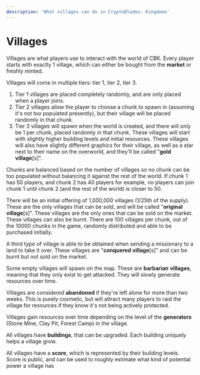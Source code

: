 ```yaml
---
description: 'What villages can do in CryptoBlades: Kingdoms'
---
```


# Villages

Villages are what players use to interact with the world of CBK. Every player starts with exactly 1 village, which can either be bought from the **market** or freshly minted. 

Villages will come in multiple tiers: tier 1, tier 2, tier 3.

1. Tier 1 villages are placed completely randomly, and are only placed when a player joins.
2. Tier 2 villages allow the player to choose a chunk to spawn in \(assuming it's not too populated presently\), but their village will be placed randomly in that chunk.
3. Tier 3 villages will spawn when the world is created, and there will only be 1 per chunk, placed randomly in that chunk. These villages will start with slightly higher building levels and initial resources. These villages will also have slightly different graphics for their village, as well as a star next to their name on the overworld, and they'll be called "**gold village**\[s\]".

Chunks are balanced based on the number of villages so no chunk can be too populated without balancing it against the rest of the world. If chunk 1 has 50 players, and chunk 2 has 40 players for example, no players can join chunk 1 until chunk 2 \(and the rest of the world\) is closer to 50.

There will be an initial offering of 1,000,000 villages \(1/25th of the supply\). These are the only villages that can be sold, and will be called "**original village**\[s\]". These villages are the only ones that can be sold on the market. These villages can also be burnt. There are 100 villages per chunk, out of the 10000 chunks in the game, randomly distributed and able to be purchased initially.

A third type of village is able to be obtained when sending a missionary to a land to take it over. These villages are "**conquered village**\[s\]" and can be burnt but not sold on the market.

Some empty villages will spawn on the map. These are **barbarian** **villages**, meaning that they only exist to get attacked. They will slowly generate resources over time.

Villages are considered **abandoned** if they're left alone for more than two weeks. This is purely cosmetic, but will attract many players to raid the village for resources if they know it's not being actively protected.

Villages gain resources over time depending on the level of the **generators** \(Stone Mine, Clay Pit, Forest Camp\) in the village.

All villages have **buildings**, that can be upgraded. Each building uniquely helps a village grow.

All villages have a **score**, which is represented by their building levels. Score is public, and can be used to roughly estimate what kind of potential power a village has



